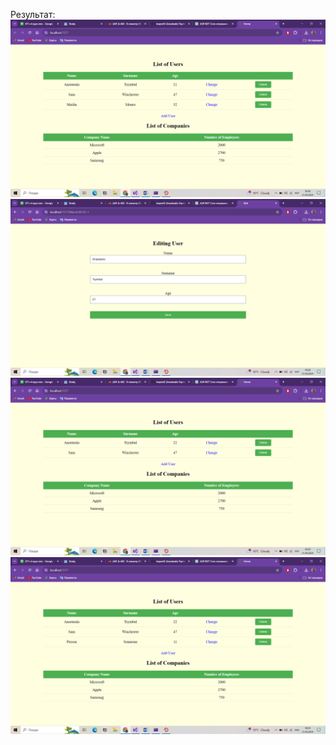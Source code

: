 Результат:
![Результат](https://github.com/inaprel3/LR12/blob/master/12_1.png)
![Результат](https://github.com/inaprel3/LR12/blob/master/12_2.png)
![Результат](https://github.com/inaprel3/LR12/blob/master/12_3.png)
![Результат](https://github.com/inaprel3/LR12/blob/master/12_4.png)
